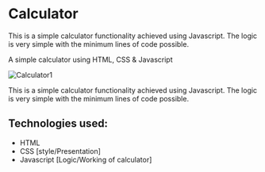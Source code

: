 # Calculator
This is a simple calculator functionality achieved using Javascript. The logic is very simple with the minimum lines of code possible.

A simple calculator using HTML, CSS & Javascript




![Calculator1](https://user-images.githubusercontent.com/76028764/106243354-42e1a080-622f-11eb-84a0-19376917ec94.png)

This is a simple calculator functionality achieved using Javascript. The logic is very simple with the minimum lines of code possible.


## Technologies used: 
- HTML
- CSS [style/Presentation]
- Javascript [Logic/Working of calculator]
